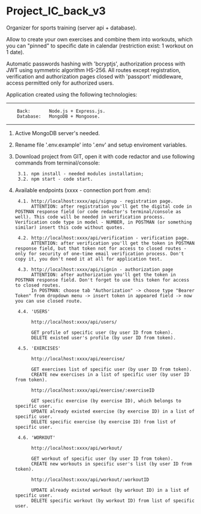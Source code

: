 # Project_IC_back_v3

Organizer for sports training (server api + database).

Allow to create your own exercises and combine them into workouts, which you can "pinned" to specific date in calendar 
(restriction exist: 1 workout on 1 date).  

Automatic passwords hashing with 'bcryptjs', authorization process with JWT using symmetric algorithm HS-256. All routes except registration, 
verification and authorization pages closed with 'passport' middleware, access permitted only for authorized users.

Application created using the following technologies:
____________________________________________________________________

        Back:       Node.js + Express.js.
        Database:   MongoDB + Mongoose.
____________________________________________________________________

1. Active MongoDB server's needed.

2. Rename file '.env.example' into '.env' and setup enviroment variables.

3. Download project from GIT, open it with code redactor and use following commands from terminal/console:

        3.1. npm install - needed modules installation;
        3.2. npm start - code start.

4. Available endpoints (xxxx - connection port from .env):

        4.1. http://localhost:xxxx/api/signup - registration page.
             ATTENTION: after registration you'll get the digital code in POSTMAN response field (or code redactor's terminal/console as well). This code will be needed in verification process. Verification code type in model - NUMBER, in POSTMAN (or something similar) insert this code without quotes.

        4.2. http://localhost:xxxx/api/verification - verification page.
             ATTENTION: after verification you'll get the token in POSTMAN response field, but that token not for access to closed routes - only for security of one-time email verification process. Don't copy it, you don't need it at all for application test.

        4.3. http://localhost:xxxx/api/signin - authorization page
             ATTENTION: after authorization you'll get the token in POSTMAN response field. Don't forget to use this token for access to closed routes.
             In POSTMAN: choose tab "Authorization" -> choose type "Bearer Token" from dropdown menu -> insert token in appeared field -> now you can use closed route.

        4.4. 'USERS'

             http://localhost:xxxx/api/users/

             GET profile of specific user (by user ID from token).
             DELETE existed user's profile (by user ID from token).

        4.5. 'EXERCISES'

             http://localhost:xxxx/api/exercise/                   

             GET exercises list of specific user (by user ID from token).
             CREATE new exercises in a list of specific user (by user ID from token).

             http://localhost:xxxx/api/exercise/:exerciseID

             GET specific exercise (by exercise ID), which belongs to specific user.
             UPDATE already existed exercise (by exercise ID) in a list of specific user.
             DELETE specific exercise (by exercise ID) from list of specific user.

        4.6. 'WORKOUT'

             http://localhost:xxxx/api/workout/

             GET workout of specific user (by user ID from token).
             CREATE new workouts in specific user's list (by user ID from token).

             http://localhost:xxxx/api/workout/:workoutID

             UPDATE already existed workout (by workout ID) in a list of specific user.
             DELETE specific workout (by workout ID) from list of specific user.